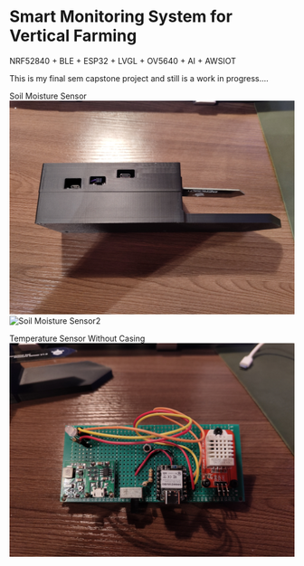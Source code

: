 # Smart Monitoring System for Vertical Farming
 NRF52840 + BLE + ESP32 + LVGL + OV5640 + AI + AWSIOT

This is my final sem capstone project and still is a work in progress....

Soil Moisture Sensor
![Soil Moisture Sensor1](images/IMG_20241029_202021776.jpg)
![Soil Moisture Sensor2](images/IMG_20241029_202053556.jpg)

Temperature Sensor Without Casing
![Temperature Sensor1](images/IMG_20241029_203158953.jpg)
